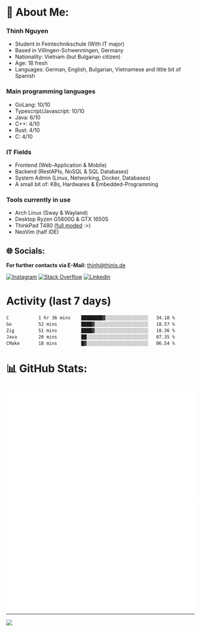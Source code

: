 # 💫 About Me:
### Thinh Nguyen
- Student in Feintechnikschule (With IT major)
- Based in Villingen-Schwenningen, Germany
- Nationality: Vietnam (but Bulgarian citizen)
- Age: 18 fresh
- Languages: German, English, Bulgarian, Vietnamese and little bit of Spanish

### Main programming languages
- GoLang: 10/10
- Typescript/Javascript: 10/10
- Java: 6/10
- C++: 4/10
- Rust: 4/10
- C: 4/10

### IT Fields
- Frontend (Web-Application & Mobile)
- Backend (RestAPIs, NoSQL & SQL Databases)
- System Admin (Linux, Networking, Docker, Databases)
- A small bit of: K8s, Hardwares & Embedded-Programming

### Tools currently in use
- Arch Linux (Sway & Wayland)
- Desktop Ryzen G5600G & GTX 1650S
- ThinkPad T480 ([full moded](https://www.reddit.com/r/thinkpad/comments/1cq3u2u/the_ultimate_thinkpad_t480_buying_guide/) :>)
- NeoVim (half IDE)

## 🌐 Socials:
**For further contacts via E-Mail:** thinh@thinis.de

[![Instagram](https://img.shields.io/badge/Instagram-%23E4405F.svg?logo=Instagram&logoColor=white)](https://instagram.com/thinis.de) [![Stack Overflow](https://img.shields.io/badge/-Stackoverflow-FE7A16?logo=stack-overflow&logoColor=white)](https://stackoverflow.com/users/12344712) [![Linkedin](https://img.shields.io/badge/LinkedIn-0077B5?logo=linkedin&logoColor=white)](https://linkedin.com/in/thinisde) 

# Activity (last 7 days)
<!--START_SECTION:waka-->

```txt
C           1 hr 36 mins    ████████▓░░░░░░░░░░░░░░░░   34.18 %
Go          52 mins         ████▓░░░░░░░░░░░░░░░░░░░░   18.57 %
Zig         51 mins         ████▓░░░░░░░░░░░░░░░░░░░░   18.36 %
Java        20 mins         ██░░░░░░░░░░░░░░░░░░░░░░░   07.35 %
CMake       18 mins         █▓░░░░░░░░░░░░░░░░░░░░░░░   06.54 %
```

<!--END_SECTION:waka-->

# 📊 GitHub Stats:
![](https://raw.githubusercontent.com/CutieCat6778/github-stats/master/generated/overview.svg#gh-dark-mode-only)![](https://raw.githubusercontent.com/CutieCat6778/github-stats/master/generated/languages.svg#gh-dark-mode-only)

---
[![](https://visitcount.itsvg.in/api?id=CutieCat6778&icon=0&color=0)](https://visitcount.itsvg.in)
